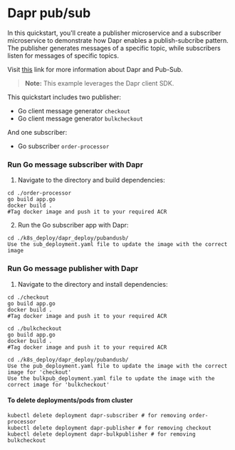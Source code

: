 # Dapr pub/sub

In this quickstart, you'll create a publisher microservice and a subscriber microservice to demonstrate how Dapr enables a publish-subcribe pattern. The publisher generates messages of a specific topic, while subscribers listen for messages of specific topics.

Visit [this](https://docs.dapr.io/developing-applications/building-blocks/pubsub/) link for more information about Dapr and Pub-Sub.

> **Note:** This example leverages the Dapr client SDK. 

This quickstart includes two publisher:

- Go client message generator `checkout` 
- Go client message generator `bulkcheckout` 

And one subscriber: 
 
- Go subscriber `order-processor`

### Run Go message subscriber with Dapr

1. Navigate to the directory and build dependencies: 

```
cd ./order-processor
go build app.go
docker build .
#Tag docker image and push it to your required ACR
```

2. Run the Go subscriber app with Dapr: 

```
cd ./k8s_deploy/dapr_deploy/pubandusb/
Use the sub_deployment.yaml file to update the image with the correct image
```

<!-- END_STEP -->

### Run Go message publisher with Dapr

1. Navigate to the directory and install dependencies: 

```
cd ./checkout
go build app.go
docker build .
#Tag docker image and push it to your required ACR
```

```
cd ./bulkcheckout
go build app.go
docker build .
#Tag docker image and push it to your required ACR
```

```
cd ./k8s_deploy/dapr_deploy/pubandusb/
Use the pub_deployment.yaml file to update the image with the correct image for 'checkout'
Use the bulkpub_deployment.yaml file to update the image with the correct image for 'bulkcheckout'
```
#### To delete deployments/pods from cluster

```
kubectl delete deployment dapr-subscriber # for removing order-processor
kubectl delete deployment dapr-publisher # for removing checkout
kubectl delete deployment dapr-bulkpublisher # for removing bulkcheckout
```
